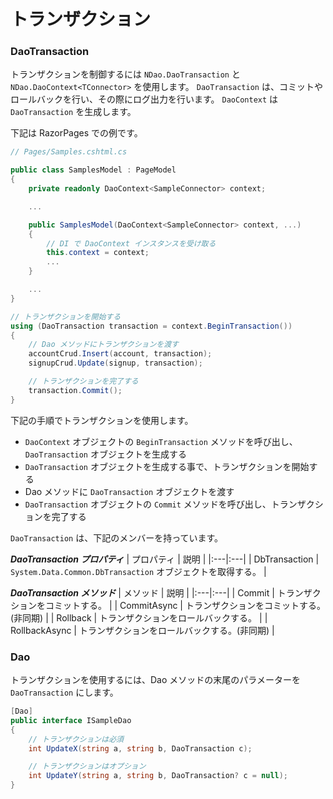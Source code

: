 # トランザクション


### DaoTransaction

トランザクションを制御するには `NDao.DaoTransaction` と `NDao.DaoContext<TConnector>` を使用します。
`DaoTransaction` は、コミットやロールバックを行い、その際にログ出力を行います。
`DaoContext` は `DaoTransaction` を生成します。

下記は RazorPages での例です。

```csharp
// Pages/Samples.cshtml.cs

public class SamplesModel : PageModel
{
	private readonly DaoContext<SampleConnector> context;

	...

    public SamplesModel(DaoContext<SampleConnector> context, ...)
	{
		// DI で DaoContext インスタンスを受け取る
		this.context = context;
		...
	}

	...
}
```

```csharp
// トランザクションを開始する
using (DaoTransaction transaction = context.BeginTransaction())
{
	// Dao メソッドにトランザクションを渡す
	accountCrud.Insert(account, transaction);
	signupCrud.Update(signup, transaction);

	// トランザクションを完了する
	transaction.Commit();
}
```

下記の手順でトランザクションを使用します。

* `DaoContext` オブジェクトの `BeginTransaction` メソッドを呼び出し、 `DaoTransaction` オブジェクトを生成する
* `DaoTransaction` オブジェクトを生成する事で、トランザクションを開始する
* Dao メソッドに `DaoTransaction` オブジェクトを渡す
* `DaoTransaction` オブジェクトの `Commit` メソッドを呼び出し、トランザクションを完了する

`DaoTransaction` は、下記のメンバーを持っています。

***DaoTransaction プロパティ***
| プロパティ | 説明 |
|:---|:---|
| DbTransaction | `System.Data.Common.DbTransaction` オブジェクトを取得する。 |

***DaoTransaction メソッド***
| メソッド | 説明 |
|:---|:---|
| Commit | トランザクションをコミットする。 |
| CommitAsync | トランザクションをコミットする。(非同期) |
| Rollback | トランザクションをロールバックする。 |
| RollbackAsync | トランザクションをロールバックする。(非同期) |


### Dao

トランザクションを使用するには、Dao メソッドの末尾のパラメーターを `DaoTransaction` にします。

```csharp
[Dao]
public interface ISampleDao
{
	// トランザクションは必須
	int UpdateX(string a, string b, DaoTransaction c);

	// トランザクションはオプション
	int UpdateY(string a, string b, DaoTransaction? c = null);
}
```

